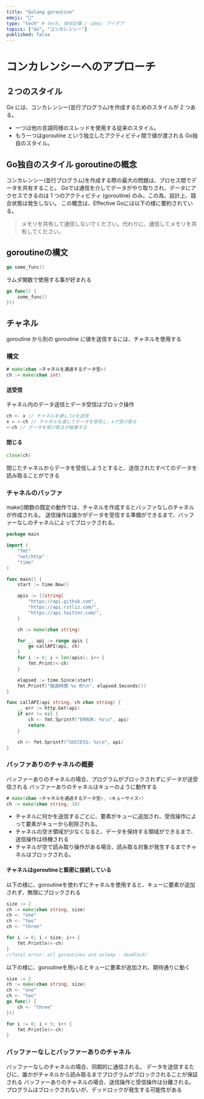 ```yaml
---
title: "Golang goroutine"
emoji: "🤖"
type: "tech" # tech: 技術記事 / idea: アイデア
topics: ["Go", "コンカレンシー"]
published: false
---
```


# コンカレンシーへのアプローチ
## ２つのスタイル
Go には、コンカレンシー(並行プログラム)を作成するためのスタイルが 2 つある。
- 一つは他の言語同様のスレッドを使用する従来のスタイル。
- もう一つはgoroutine という独立したアクティビティ間で値が渡される Go独自のスタイル。

## Go独自のスタイル goroutineの概念
コンカレンシー(並行プログラム)を作成する際の最大の問題は、プロセス間でデータを共有すること。
Goでは通信を介してデータがやり取りされ、データにアクセスできるのは 1 つのアクティビティ (goroutine) のみ。この為、設計上、競合状態は発生しない。
この概念は、Effective Goには以下の様に要約されている。
>メモリを共有して通信しないでください。代わりに、通信してメモリを共有してください。

## goroutineの構文

```go
go some_func()
```

ラムダ関数で使用する事が好まれる
```go
go func() {
    some_func()
}()
```

## チャネル
goroutine から別の goroutine に値を送信するには、チャネルを使用する

### 構文
```go
# make(chan <チャネルを通過するデータ型>)
ch := make(chan int)
```

#### 送受信
チャネル内のデータ送信とデータ受信はブロック操作
```go
ch <- x // チャネルを通してxを送信
x = <-ch // チャネルを通してデータを受信し、xで受け取る
<-ch // データを受け取るが破棄する
```

#### 閉じる
```go
close(ch)
```
閉じたチャネルからデータを受信しようとすると、送信されたすべてのデータを読み取ることができる

### チャネルのバッファ
make()関数の既定の動作では、チャネルを作成するとバッファなしのチャネルが作成される。
送信操作は誰かがデータを受信する準備ができるまで、バッファーなしのチャネルによってブロックされる。

```go
package main

import (
	"fmt"
	"net/http"
	"time"
)

func main() {
	start := time.Now()

	apis := []string{
		"https://api.github.com",
		"https://api.rstliz.com/",
		"https://api.twitter.com/",
	}

	ch := make(chan string)

	for _, api := range apis {
		go callAPI(api, ch)
	}
	for i := 0; i < len(apis); i++ {
		fmt.Print(<-ch)
	}

	elapsed := time.Since(start)
	fmt.Printf("経過時間 %v 秒\n", elapsed.Seconds())
}

func callAPI(api string, ch chan string) {
	_, err := http.Get(api)
	if err != nil {
		ch <- fmt.Sprintf("ERROR: %s\n", api)
		return
	}

	ch <- fmt.Sprintf("SUCCESS: %s\n", api)
}

```

### バッファありのチャネルの概要
バッファーありのチャネルの場合、プログラムがブロックされずにデータが送受信される
バッファーありのチャネルはキューのように動作する

```go
# make(chan <チャネルを通過するデータ型>, <キューサイズ>)
ch := make(chan string, 10)
```

- チャネルに何かを送信するごとに、要素がキューに追加され、受信操作によって要素がキューから削除される。
- チャネルの空き領域が少なくなると、データを保持する領域ができるまで、送信操作は待機される
- チャネルが空で読み取り操作がある場合、読み取る対象が発生するまでチャネルはブロックされる。

#### チャネルはgoroutineと緊密に接続している

以下の様に、goroutineを使わずにチャネルを使用すると、キューに要素が追加されず、無限にブロックされる
```go
size := 2
ch := make(chan string, size)
ch <- "one"
ch <- "two"
ch <- "three"

for i := 0; i < size; i++ {
    fmt.Println(<-ch)
}
//fatal error: all goroutines are asleep - deadlock!
```

以下の様に、goroutineを用いるとキューに要素が追加され、期待通りに動く
```go
size := 2
ch := make(chan string, size)
ch <- "one"
ch <- "two"
go func() {
	ch <- "three"
}()

for i := 0; i < 3; i++ {
	fmt.Println(<-ch)
}
```

### バッファーなしとバッファーありのチャネル
 バッファーなしのチャネルの場合、同期的に通信される。 データを送信するたびに、誰かがチャネルから読み取るまでプログラムがブロックされることが保証される
 バッファーありのチャネルの場合、送信操作と受信操作は分離される。プログラムはブロックされないが、デッドロックが発生する可能性がある